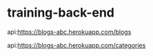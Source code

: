 # training-back-end

api:https://blogs-abc.herokuapp.com/blogs

api:https://blogs-abc.herokuapp.com/categories
